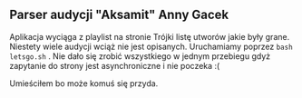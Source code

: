 ## Parser audycji "Aksamit" Anny Gacek

Aplikacja wyciąga z playlist na stronie Trójki listę utworów jakie były grane. Niestety
wiele audycji wciąż nie jest opisanych.
Uruchamiamy poprzez `bash letsgo.sh` . Nie dało się zrobić wszystkiego w jednym przebiegu
gdyż zapytanie do strony jest asynchroniczne i nie poczeka :( 

Umieściłem bo może komuś się przyda.


